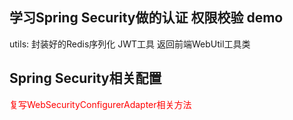 ## 学习Spring Security做的认证 权限校验 demo

utils: 封装好的Redis序列化  JWT工具 返回前端WebUtil工具类


## Spring Security相关配置
<font color="red">复写WebSecurityConfigurerAdapter相关方法</font>